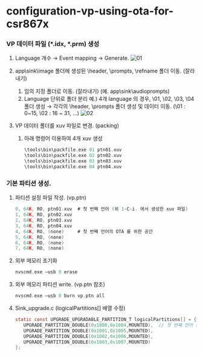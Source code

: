 # configuration-vp-using-ota-for-csr867x

### VP 데이터 파일 (\*.idx, \*.prm) 생성
   1. Language 개수 → Event mapping → Generate\.
   ![01](https://user-images.githubusercontent.com/26864945/55311980-5854da80-549f-11e9-9773-55d2b6e4e1a4.PNG)
   
   1. app\sink\image 폴더에 생성된 \header, \prompts, \refname 폴더 이동. (잘라내기)
      1. 임의 지정 폴더로 이동. (잘라내기)  (예. app\sink\audioprompts)
      1. Language 단위로 폴더 분리
      예.) 4개 language 의 경우, \01, \02, \03, \04 폴더 생성
      → 각각의 \header, \prompts 폴더 생성 및 데이터 이동. (\01 : 0~15, \02 : 16 ~ 31, …)
      ![02](https://user-images.githubusercontent.com/26864945/55312009-67d42380-549f-11e9-8325-9265c007c2ad.PNG)
   1. VP 데이터 폴더를 xuv 파일로 변경. (packing)
      1. 아래 명령어 이용하여 4개 xuv 생성
         ```c
         \tools\bin\packfile.exe 01 ptn01.xuv
         \tools\bin\packfile.exe 02 ptn02.xuv
         \tools\bin\packfile.exe 03 ptn03.xuv
         \tools\bin\packfile.exe 04 ptn04.xuv
         ```

### 기본 파티션 생성.
   1. 파티션 설정 파일 작성. (vp.ptn)
      ```c
      0, 64K, RO, ptn01.xuv  # 첫 번째 언어 (위 1-C-i. 에서 생성한 xuv 파일)
      1, 64K, RO, ptn02.xuv
      2, 64K, RO, ptn03.xuv
      3, 64K, RO, ptn04.xuv
      4, 64K, RO, (none)     # 첫 번째 언어의 OTA 를 위한 공간
      5, 64K, RO, (none)
      6, 64K, RO, (none)
      7, 64K, RO, (none)
      ```
   1. 외부 메모리 초기화
      ```c
      nvscmd.exe –usb 0 erase
      ```
   1. 외부 메모리 파티션 write. (vp.ptn 참조)
      ```c
      nvscmd.exe –usb 0 burn vp.ptn all
      ```
   1. Sink_upgrade.c (logicalPartitions[] 배열 수정)
      ```c
      static const UPGRADE_UPGRADABLE_PARTITION_T logicalPartitions[] = {
         UPGRADE_PARTITION_DOUBLE(0x1000,0x1004,MOUNTED),  // 첫 번째 언어 공간
         UPGRADE_PARTITION_DOUBLE(0x1001,0x1005,MOUNTED),
         UPGRADE_PARTITION_DOUBLE(0x1002,0x1006,MOUNTED),
         UPGRADE_PARTITION_DOUBLE(0x1003,0x1007,MOUNTED)
      };
      ```
      
